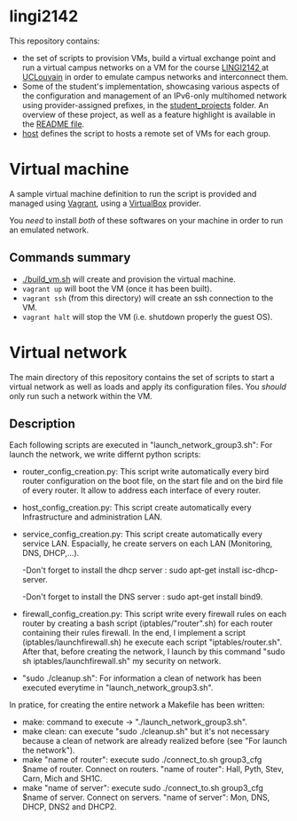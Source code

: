 # lingi2142

This repository contains:

  * the set of scripts to provision VMs, build a virtual exchange point and
    run a virtual campus networks on a VM for the course
    [LINGI2142 ](https://moodleucl.uclouvain.be/course/view.php?id=9209) at 
    [UCLouvain](https://uclouvain.be) in order to emulate campus networks and
    interconnect them.
  * Some of the student's implementation, showcasing various aspects of the 
    configuration and management of an IPv6-only multihomed network using
    provider-assigned prefixes, in the [student_projects](student_projects)
    folder. An overview of these project, as well as a feature highlight is
    available in the [README file](student_projects/README.md).
  * [host](host) defines the script to hosts a remote set of VMs for each
      group.

# Virtual machine

A sample virtual machine definition to run the script is provided and managed
using [Vagrant](https://www.vagrantup.com), using a
[VirtualBox](https://www.virtualbox.org) provider. 

You *need* to install *both* of these softwares on your machine in order to
run an emulated network.

## Commands summary

  * [./build_vm.sh](build_vm.sh) will create and provision the virtual machine.
  * `vagrant up` will boot the VM (once it has been built).
  * `vagrant ssh` (from this directory) will create an ssh connection to the
      VM.
  * `vagrant halt` will stop the VM (i.e. shutdown properly the guest OS).

# Virtual network

The main directory of this repository contains the set of scripts to start a
virtual network as well as loads and apply its configuration files.
You _should_ only run such a network within the VM.

## Description
Each following scripts are executed in "launch_network_group3.sh":
For launch the network, we write differnt python scripts:
 * router_config_creation.py: This script write automatically every bird router configuration on the boot file, on the start file and on the bird file of every router. It allow to address each interface of every router.  
 * host_config_creation.py: This script create automatically every  Infrastructure and administration LAN.  
 * service_config_creation.py: This script create automatically every service LAN. Espacially, he create servers on each LAN (Monitoring, DNS, DHCP,...).

    -Don't forget to install the dhcp server : sudo apt-get install isc-dhcp-server.

    -Don't forget to install the DNS server  : sudo apt-get install bind9.
    
 * firewall_config_creation.py: This script write every firewall rules on each router by creating a bash script (iptables/"router".sh) for each router containing their rules firewall. In the end, I implement a script (iptables/launchfirewall.sh) he execute each script "iptables/router.sh".
 After that, before creating the network, I launch by this command "sudo sh iptables/launchfirewall.sh" my security on network.
 * "sudo ./cleanup.sh": For information a clean of network has been executed everytime in "launch_network_group3.sh".
 
 In pratice, for creating the entire network a Makefile has been written:
  * make: command to execute -> "./launch_network_group3.sh".
  * make clean: can execute "sudo ./cleanup.sh" but it's not necessary because a clean of network are already realized before (see "For launch the network").
  * make "name of router": execute sudo ./connect_to.sh group3_cfg $name of router. Connect on routers.
     "name of router": Hall, Pyth, Stev, Carn, Mich and SH1C.
  * make "name of server": execute sudo ./connect_to.sh group3_cfg $name of server. Connect on servers.
     "name of server": Mon, DNS, DHCP, DNS2 and DHCP2.
  


